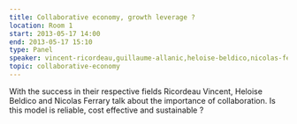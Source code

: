 ```yaml
---
title: Collaborative economy, growth leverage ?
location: Room 1
start: 2013-05-17 14:00
end: 2013-05-17 15:10
type: Panel
speaker: vincent-ricordeau,guillaume-allanic,heloise-beldico,nicolas-ferrary
topic: collaborative-economy
---
```


With the success in their respective fields Ricordeau Vincent, Heloise Beldico and Nicolas Ferrary talk about the importance of collaboration. Is this model is reliable, cost effective and sustainable ?
